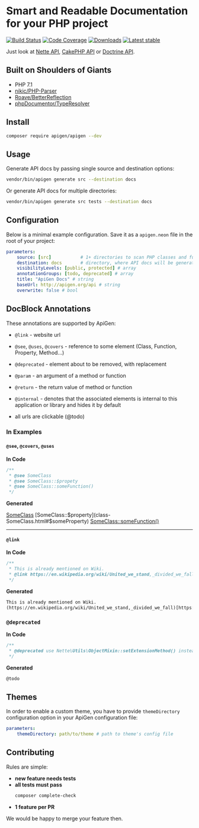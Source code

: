 # Smart and Readable Documentation for your PHP project

[![Build Status](https://img.shields.io/travis/ApiGen/ApiGen/master.svg?style=flat-square)](https://travis-ci.org/ApiGen/ApiGen)
[![Code Coverage](https://img.shields.io/scrutinizer/coverage/g/ApiGen/ApiGen.svg?style=flat-square)](https://scrutinizer-ci.com/g/ApiGen/ApiGen)
[![Downloads](https://img.shields.io/packagist/dt/apigen/apigen.svg?style=flat-square)](https://packagist.org/packages/apigen/apigen/stats)
[![Latest stable](https://img.shields.io/packagist/v/apigen/apigen.svg?style=flat-square)](https://packagist.org/packages/apigen/apigen)

Just look at [Nette API](http://api.nette.org/), [CakePHP API](http://api.cakephp.org/3.4/) or [Doctrine API](http://www.doctrine-project.org/api/orm/2.5/).


## Built on Shoulders of Giants

- PHP 7.1
- [nikic/PHP-Parser](https://github.com/nikic/PHP-Parser)
- [Roave/BetterReflection](https://github.com/Roave/BetterReflection)
- [phpDocumentor/TypeResolver](https://github.com/phpDocumentor/TypeResolver)


## Install

```bash
composer require apigen/apigen --dev
```

## Usage

Generate API docs by passing single source and destination options:

```bash
vendor/bin/apigen generate src --destination docs
```

Or generate API docs for multiple directories:

```bash
vendor/bin/apigen generate src tests --destination docs
```

## Configuration

Below is a minimal example configuration. Save it as a `apigen.neon` file in
the root of your project:

```yaml
parameters:
    source: [src]           # 1+ directories to scan PHP classes and functions in
    destination: docs       # directory, where API docs will be generated to
    visibilityLevels: [public, protected] # array
    annotationGroups: [todo, deprecated] # array
    title: "ApiGen Docs" # string
    baseUrl: http://apigen.org/api # string
    overwrite: false # bool
```

## DocBlock Annotations

These annotations are supported by ApiGen:

- `@link` - website url
- `@see`, `@uses`, `@covers` - reference to some element (Class, Function, Property, Method...)
- `@deprecated` - element about to be removed, with replacement

- `@param` - an argument of a method or function 
- `@return` - the return value of method or function 
- `@internal` - denotes that the associated elements is internal to this application or library and hides it by default

- all urls are clickable (@todo)


### In Examples

#### `@see`, `@covers`, `@uses`

**In Code**

```php
/**
 * @see SomeClass
 * @see SomeClass::$propety
 * @see SomeClass::someFunction()
 */
```

**Generated**

[SomeClass](class-SomeClass.html)
[SomeClass::$property](class-SomeClass.html#$someProperty)
[SomeClass::someFunction()](class-SomeClass.html#_someFunction)

---

#### `@link`

**In Code**

```php
/**
 * This is already mentioned on Wiki.
 * @link https://en.wikipedia.org/wiki/United_we_stand,_divided_we_fall  
 */
```

**Generated**

```html
This is already mentioned on Wiki.
(https://en.wikipedia.org/wiki/United_we_stand,_divided_we_fall)[https://en.wikipedia.org/wiki/United_we_stand,_divided_we_fall] 
```

### `@deprecated`

**In Code**

```php
/**
 * @deprecated use Nette\Utils\ObjectMixin::setExtensionMethod() instead
 */
```

**Generated**

```html
@todo
```


## Themes

In order to enable a custom theme, you have to provide `themeDirectory` configuration
option in your ApiGen configuration file:

```yaml
parameters:
    themeDirectory: path/to/theme # path to theme's config file
```

## Contributing

Rules are simple:

- **new feature needs tests**
- **all tests must pass**
    ```bash
    composer complete-check
    ```
- **1 feature per PR**

We would be happy to merge your feature then.

